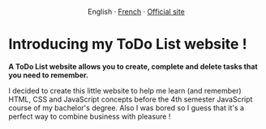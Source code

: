 <p align="center">
    English
    ·
    <a href="README_fr.md">French</a>
    ·
    <a href="https://samdmn.github.io/ToDoList/">Official site</a>

</p>

# Introducing my ToDo List website !

**A ToDo List website allows you to create, complete and delete tasks that you need to remember.**

I decided to create this little website to help me learn (and remember) HTML,
CSS and JavaScript concepts before the 4th semester JavaScript course of my
bachelor's degree. Also I was bored so I guess that it's a perfect way
to combine business with pleasure !
